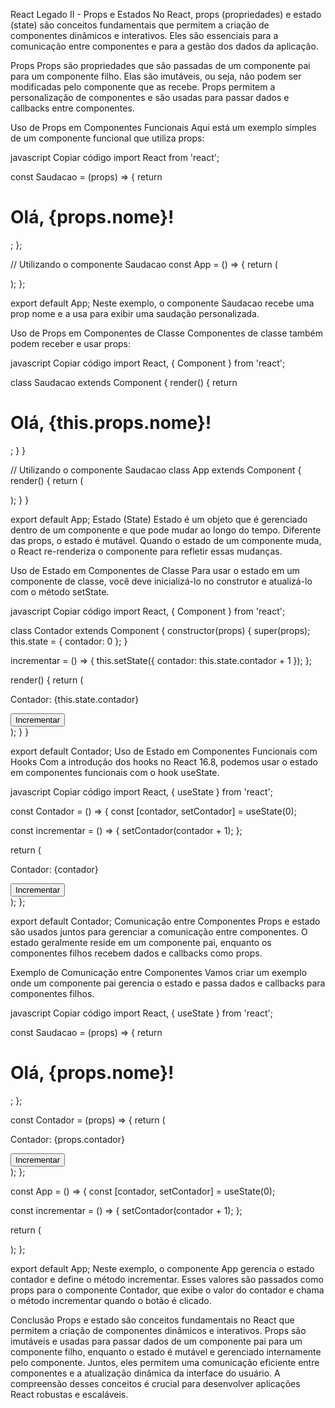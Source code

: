 React Legado II - Props e Estados
No React, props (propriedades) e estado (state) são conceitos fundamentais que permitem a criação de componentes dinâmicos e interativos. Eles são essenciais para a comunicação entre componentes e para a gestão dos dados da aplicação.

Props
Props são propriedades que são passadas de um componente pai para um componente filho. Elas são imutáveis, ou seja, não podem ser modificadas pelo componente que as recebe. Props permitem a personalização de componentes e são usadas para passar dados e callbacks entre componentes.

Uso de Props em Componentes Funcionais
Aqui está um exemplo simples de um componente funcional que utiliza props:

javascript
Copiar código
import React from 'react';

const Saudacao = (props) => {
return <h1>Olá, {props.nome}!</h1>;
};

// Utilizando o componente Saudacao
const App = () => {
return (
<div>
<Saudacao nome="João" />
<Saudacao nome="Maria" />
</div>
);
};

export default App;
Neste exemplo, o componente Saudacao recebe uma prop nome e a usa para exibir uma saudação personalizada.

Uso de Props em Componentes de Classe
Componentes de classe também podem receber e usar props:

javascript
Copiar código
import React, { Component } from 'react';

class Saudacao extends Component {
render() {
return <h1>Olá, {this.props.nome}!</h1>;
}
}

// Utilizando o componente Saudacao
class App extends Component {
render() {
return (
<div>
<Saudacao nome="João" />
<Saudacao nome="Maria" />
</div>
);
}
}

export default App;
Estado (State)
Estado é um objeto que é gerenciado dentro de um componente e que pode mudar ao longo do tempo. Diferente das props, o estado é mutável. Quando o estado de um componente muda, o React re-renderiza o componente para refletir essas mudanças.

Uso de Estado em Componentes de Classe
Para usar o estado em um componente de classe, você deve inicializá-lo no construtor e atualizá-lo com o método setState.

javascript
Copiar código
import React, { Component } from 'react';

class Contador extends Component {
constructor(props) {
super(props);
this.state = { contador: 0 };
}

incrementar = () => {
this.setState({ contador: this.state.contador + 1 });
};

render() {
return (
<div>
<p>Contador: {this.state.contador}</p>
<button onClick={this.incrementar}>Incrementar</button>
</div>
);
}
}

export default Contador;
Uso de Estado em Componentes Funcionais com Hooks
Com a introdução dos hooks no React 16.8, podemos usar o estado em componentes funcionais com o hook useState.

javascript
Copiar código
import React, { useState } from 'react';

const Contador = () => {
const [contador, setContador] = useState(0);

const incrementar = () => {
setContador(contador + 1);
};

return (
<div>
<p>Contador: {contador}</p>
<button onClick={incrementar}>Incrementar</button>
</div>
);
};

export default Contador;
Comunicação entre Componentes
Props e estado são usados juntos para gerenciar a comunicação entre componentes. O estado geralmente reside em um componente pai, enquanto os componentes filhos recebem dados e callbacks como props.

Exemplo de Comunicação entre Componentes
Vamos criar um exemplo onde um componente pai gerencia o estado e passa dados e callbacks para componentes filhos.

javascript
Copiar código
import React, { useState } from 'react';

const Saudacao = (props) => {
return <h1>Olá, {props.nome}!</h1>;
};

const Contador = (props) => {
return (
<div>
<p>Contador: {props.contador}</p>
<button onClick={props.incrementar}>Incrementar</button>
</div>
);
};

const App = () => {
const [contador, setContador] = useState(0);

const incrementar = () => {
setContador(contador + 1);
};

return (
<div>
<Saudacao nome="João" />
<Contador contador={contador} incrementar={incrementar} />
</div>
);
};

export default App;
Neste exemplo, o componente App gerencia o estado contador e define o método incrementar. Esses valores são passados como props para o componente Contador, que exibe o valor do contador e chama o método incrementar quando o botão é clicado.

Conclusão
Props e estado são conceitos fundamentais no React que permitem a criação de componentes dinâmicos e interativos. Props são imutáveis e usadas para passar dados de um componente pai para um componente filho, enquanto o estado é mutável e gerenciado internamente pelo componente. Juntos, eles permitem uma comunicação eficiente entre componentes e a atualização dinâmica da interface do usuário. A compreensão desses conceitos é crucial para desenvolver aplicações React robustas e escaláveis.
